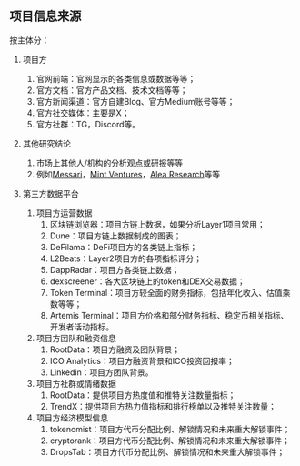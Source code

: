 ## 项目信息来源

按主体分：

1. 项目方

   1. 官网前端：官网显示的各类信息或数据等等；
   2. 官方文档：官方产品文档、技术文档等等；
   3. 官方新闻渠道：官方自建Blog、官方Medium账号等等；
   4. 官方社交媒体：主要是X；
   5. 官方社群：TG，Discord等。

2. 其他研究结论

   1. 市场上其他人/机构的分析观点或研报等等
   2. 例如[Messari](https://messari.io/research/protocol-reporting)，[Mint Ventures](https://mintventures.fund/)，[Alea Research](https://alearesearch.io/research/)等等

3. 第三方数据平台

   1. 项目方运营数据
      1. 区块链浏览器：项目方链上数据，如果分析Layer1项目常用；
      2. Dune：项目方链上数据制成的图表；
      3. DeFilama：DeFi项目方的各类链上指标；
      4. L2Beats：Layer2项目方的各项指标评分；
      5. DappRadar：项目方各类链上数据；
      6. dexscreener：各大区块链上的token和DEX交易数据；
      7. Token Terminal：项目方较全面的财务指标，包括年化收入、估值乘数等等；
      8. Artemis Terminal：项目方价格和部分财务指标、稳定币相关指标、开发者活动指标。
   2. 项目方团队和融资信息
      1. RootData：项目方融资及团队背景；
      2. ICO Analytics：项目方融资背景和ICO投资回报率；
      3. Linkedin：项目方团队背景。
   3. 项目方社群或情绪数据
      1. RootData：提供项目方热度值和推特关注数量指标；
      2. TrendX：提供项目方热力值指标和排行榜单以及推特关注数量；
   4. 项目方经济模型信息
      1. tokenomist：项目方代币分配比例、解锁情况和未来重大解锁事件；
      2. cryptorank：项目方代币分配比例、解锁情况和未来重大解锁事件；
      3. DropsTab：项目方代币分配比例、解锁情况和未来重大解锁事件；

   